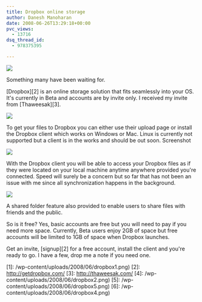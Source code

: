 ```yaml
---
title: Dropbox online storage
author: Danesh Manoharan
date: 2008-06-26T13:29:18+00:00
pvc_views:
  - 13716
dsq_thread_id:
  - 978375395

---
```

![](/wp-content/uploads/2008/06/dropbox1.png)

Something many have been waiting for.

[Dropbox][2] is an online storage solution that fits seamlessly into your OS. It's currently in Beta and accounts are by invite only. I received my invite from [Thaweesak][3].

<!--more-->

![](/wp-content/uploads/2008/06/dropbox2.png)

To get your files to Dropbox you can either use their upload page or install the Dropbox client which works on Windows or Mac. Linux is currently not supported but a client is in the works and should be out soon. Screenshot

![](/wp-content/uploads/2008/06/dropbox5.png)

With the Dropbox client you will be able to access your Dropbox files as if they were located on your local machine anytime anywhere provided you're connected. Speed will surely be a concern but so far that has not been an issue with me since all synchronization happens in the background.

![](/wp-content/uploads/2008/06/dropbox4.png)

A shared folder feature also provided to enable users to share files with friends and the public.

So is it free? Yes, basic accounts are free but you will need to pay if you need more space. Currently, Beta users enjoy 2GB of space but free accounts will be limited to 1GB of space when Dropbox launches.

Get an invite, [signup][2] for a free account, install the client and you're ready to go. I have a few, drop me a note if you need one.

 [1]: /wp-content/uploads/2008/06/dropbox1.png)
 [2]: http://getdropbox.com/
 [3]: http://thaweesak.com/
 [4]: /wp-content/uploads/2008/06/dropbox2.png)
 [5]: /wp-content/uploads/2008/06/dropbox5.png)
 [6]: /wp-content/uploads/2008/06/dropbox4.png)